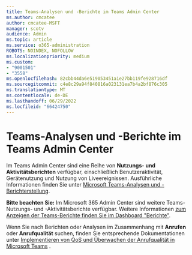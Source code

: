 ```yaml
---
title: Teams-Analysen und -Berichte im Teams Admin Center
ms.author: cmcatee
author: cmcatee-MSFT
manager: scotv
audience: Admin
ms.topic: article
ms.service: o365-administration
ROBOTS: NOINDEX, NOFOLLOW
ms.localizationpriority: medium
ms.custom:
- "9001501"
- "3558"
ms.openlocfilehash: 82cbb44da6e519053451a1e27bb119fe928716df
ms.sourcegitcommit: c4e8c29a94f840816a023131ea7b4a2bf876c305
ms.translationtype: MT
ms.contentlocale: de-DE
ms.lasthandoff: 06/29/2022
ms.locfileid: "66424750"
---
```

# <a name="teams-analytics-and-reports-in-the-teams-admin-center"></a>Teams-Analysen und -Berichte im Teams Admin Center

Im Teams Admin Center sind eine Reihe von **Nutzungs- und Aktivitätsberichten** verfügbar, einschließlich Benutzeraktivität, Gerätenutzung und Nutzung von Liveereignissen. Ausführliche Informationen finden Sie unter [Microsoft Teams-Analysen und -Berichterstellung](https://docs.microsoft.com/microsoftteams/teams-analytics-and-reports/teams-reporting-reference).

**Bitte beachten Sie:** Im Microsoft 365 Admin Center sind weitere Teams-Nutzungs- und -Aktivitätsberichte verfügbar. Weitere Informationen [zum Anzeigen der Teams-Berichte finden Sie im Dashboard "Berichte"](https://docs.microsoft.com/microsoftteams/teams-activity-reports#how-to-view-the-teams-reports-in-the-reports-dashboard).

Wenn Sie nach Berichten oder Analysen im Zusammenhang mit **Anrufen** oder **Anrufqualität** suchen, finden Sie entsprechende Dokumentationen unter [Implementieren von QoS und Überwachen der Anrufqualität in Microsoft Teams](https://docs.microsoft.com/microsoftteams/monitor-call-quality-qos) .

